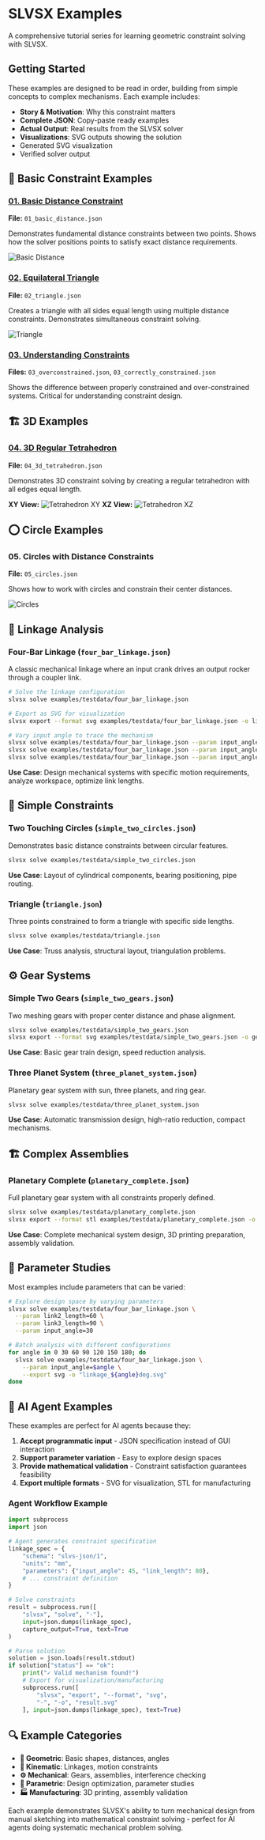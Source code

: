 # SLVSX Examples

A comprehensive tutorial series for learning geometric constraint solving with SLVSX.

## Getting Started

These examples are designed to be read in order, building from simple concepts to complex mechanisms. Each example includes:

- **Story & Motivation**: Why this constraint matters
- **Complete JSON**: Copy-paste ready examples
- **Actual Output**: Real results from the SLVSX solver
- **Visualizations**: SVG outputs showing the solution 
- Generated SVG visualization
- Verified solver output

## 🔧 Basic Constraint Examples

### [01. Basic Distance Constraint](01_basic_distance.md)
**File:** `01_basic_distance.json`

Demonstrates fundamental distance constraints between two points. Shows how the solver positions points to satisfy exact distance requirements.

![Basic Distance](outputs/01_basic_distance.svg)

### [02. Equilateral Triangle](02_triangle.md) 
**File:** `02_triangle.json`

Creates a triangle with all sides equal length using multiple distance constraints. Demonstrates simultaneous constraint solving.

![Triangle](outputs/02_triangle.svg)

### [03. Understanding Constraints](03_constraints.md)
**Files:** `03_overconstrained.json`, `03_correctly_constrained.json`

Shows the difference between properly constrained and over-constrained systems. Critical for understanding constraint design.

## 🏗️ 3D Examples

### [04. 3D Regular Tetrahedron](04_3d_tetrahedron.md)
**File:** `04_3d_tetrahedron.json`

Demonstrates 3D constraint solving by creating a regular tetrahedron with all edges equal length.

**XY View:** ![Tetrahedron XY](outputs/04_3d_tetrahedron_xy.svg)
**XZ View:** ![Tetrahedron XZ](outputs/04_3d_tetrahedron_xz.svg)

## ⭕ Circle Examples

### 05. Circles with Distance Constraints
**File:** `05_circles.json`

Shows how to work with circles and constrain their center distances.

![Circles](outputs/05_circles.svg)

## 🔗 Linkage Analysis

### Four-Bar Linkage (`four_bar_linkage.json`)

A classic mechanical linkage where an input crank drives an output rocker through a coupler link.

```bash
# Solve the linkage configuration
slvsx solve examples/testdata/four_bar_linkage.json

# Export as SVG for visualization  
slvsx export --format svg examples/testdata/four_bar_linkage.json -o linkage.svg

# Vary input angle to trace the mechanism
slvsx solve examples/testdata/four_bar_linkage.json --param input_angle=0
slvsx solve examples/testdata/four_bar_linkage.json --param input_angle=90
slvsx solve examples/testdata/four_bar_linkage.json --param input_angle=180
```

**Use Case**: Design mechanical systems with specific motion requirements, analyze workspace, optimize link lengths.

## 🔧 Simple Constraints

### Two Touching Circles (`simple_two_circles.json`)

Demonstrates basic distance constraints between circular features.

```bash
slvsx solve examples/testdata/simple_two_circles.json
```

**Use Case**: Layout of cylindrical components, bearing positioning, pipe routing.

### Triangle (`triangle.json`)

Three points constrained to form a triangle with specific side lengths.

```bash
slvsx solve examples/testdata/triangle.json
```

**Use Case**: Truss analysis, structural layout, triangulation problems.

## ⚙️ Gear Systems

### Simple Two Gears (`simple_two_gears.json`)

Two meshing gears with proper center distance and phase alignment.

```bash
slvsx solve examples/testdata/simple_two_gears.json
slvsx export --format svg examples/testdata/simple_two_gears.json -o gears.svg
```

**Use Case**: Basic gear train design, speed reduction analysis.

### Three Planet System (`three_planet_system.json`)

Planetary gear system with sun, three planets, and ring gear.

```bash
slvsx solve examples/testdata/three_planet_system.json
```

**Use Case**: Automatic transmission design, high-ratio reduction, compact mechanisms.

## 🏗️ Complex Assemblies

### Planetary Complete (`planetary_complete.json`)

Full planetary gear system with all constraints properly defined.

```bash
slvsx solve examples/testdata/planetary_complete.json
slvsx export --format stl examples/testdata/planetary_complete.json -o planetary.stl
```

**Use Case**: Complete mechanical system design, 3D printing preparation, assembly validation.

## 📐 Parameter Studies

Most examples include parameters that can be varied:

```bash
# Explore design space by varying parameters
slvsx solve examples/testdata/four_bar_linkage.json \
  --param link2_length=60 \
  --param link3_length=90 \
  --param input_angle=30

# Batch analysis with different configurations
for angle in 0 30 60 90 120 150 180; do
  slvsx solve examples/testdata/four_bar_linkage.json \
    --param input_angle=$angle \
    --export svg -o "linkage_${angle}deg.svg"
done
```

## 🎯 AI Agent Examples

These examples are perfect for AI agents because they:

1. **Accept programmatic input** - JSON specification instead of GUI interaction
2. **Support parameter variation** - Easy to explore design spaces
3. **Provide mathematical validation** - Constraint satisfaction guarantees feasibility
4. **Export multiple formats** - SVG for visualization, STL for manufacturing

### Agent Workflow Example

```python
import subprocess
import json

# Agent generates constraint specification
linkage_spec = {
    "schema": "slvs-json/1",
    "units": "mm", 
    "parameters": {"input_angle": 45, "link_length": 80},
    # ... constraint definition
}

# Solve constraints
result = subprocess.run([
    "slvsx", "solve", "-"], 
    input=json.dumps(linkage_spec),
    capture_output=True, text=True
)

# Parse solution
solution = json.loads(result.stdout)
if solution["status"] == "ok":
    print("✓ Valid mechanism found!")
    # Export for visualization/manufacturing
    subprocess.run([
        "slvsx", "export", "--format", "svg", 
        "-", "-o", "result.svg"
    ], input=json.dumps(linkage_spec), text=True)
```

## 🔍 Example Categories

- **📏 Geometric**: Basic shapes, distances, angles
- **🔗 Kinematic**: Linkages, motion constraints  
- **⚙️ Mechanical**: Gears, assemblies, interference checking
- **📐 Parametric**: Design optimization, parameter studies
- **🏭 Manufacturing**: 3D printing, assembly validation

Each example demonstrates SLVSX's ability to turn mechanical design from manual sketching into mathematical constraint solving - perfect for AI agents doing systematic mechanical problem solving.